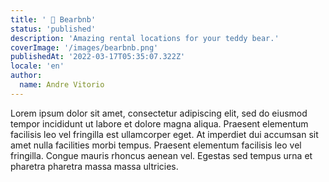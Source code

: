 ```yaml
---
title: ' 🧸 Bearbnb'
status: 'published'
description: 'Amazing rental locations for your teddy bear.'
coverImage: '/images/bearbnb.png'
publishedAt: '2022-03-17T05:35:07.322Z'
locale: 'en'
author:
  name: Andre Vitorio
---
```


Lorem ipsum dolor sit amet, consectetur adipiscing elit, sed do eiusmod tempor incididunt ut labore et dolore magna aliqua. Praesent elementum facilisis leo vel fringilla est ullamcorper eget. At imperdiet dui accumsan sit amet nulla facilities morbi tempus. Praesent elementum facilisis leo vel fringilla. Congue mauris rhoncus aenean vel. Egestas sed tempus urna et pharetra pharetra massa massa ultricies.

